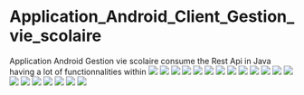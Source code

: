 # Application_Android_Client_Gestion_vie_scolaire
Application Android Gestion vie scolaire consume the Rest Api in Java having a lot of functionnalities within
![](screenshot/ge1.jpg)
![](screenshot/ge2.jpg)
![](screenshot/ge3.jpg)
![](screenshot/ge4.jpg)
![](screenshot/ge5.jpg)
![](screenshot/ge6.jpg)
![](screenshot/ge7.jpg)
![](screenshot/ge8.jpg)
![](screenshot/ge9.jpg)
![](screenshot/ge10.jpg)
![](screenshot/ge11.jpg)
![](screenshot/ge12.jpg)
![](screenshot/ge13.jpg)
![](screenshot/ge14.jpg)
![](screenshot/ge15.jpg)
![](screenshot/ge16.jpg)
![](screenshot/ge17.jpg)
![](screenshot/ge18.jpg)
![](screenshot/ge19.jpg)
![](screenshot/ge20.jpg)



